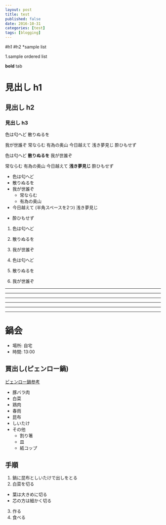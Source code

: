 ```yaml
---
layout: post
title: test
published: false
date: 2016-10-31
categories: [test]
tags: [blogging]
---
```

#h1
#h2
*sample list

1.sample ordered list

   **bold**
  tab

# 見出し h1

## 見出し h2

### 見出し h3  
  

色は匂へど 散りぬるを

我が世誰ぞ 常ならむ
有為の奥山 今日越えて
浅き夢見じ 酔ひもせず  


色は匂へど **散りぬるを** 我が世誰ぞ

常ならむ 有為の奥山 今日越えて __浅き夢見じ__ 酔ひもせず  

* 色は匂へど
* 散りぬるを
* 我が世誰ぞ
  - 常ならむ
  - 有為の奥山
* 今日越えて  (半角スペースを2つ)
浅き夢見じ
+ 酔ひもせず  

1. 色は匂へど
2. 散りぬるを
3. 我が世誰ぞ

7. 色は匂へど
5. 散りぬるを
3. 我が世誰ぞ  

***

* * *

*****

- - -

---------------------------------------

___   

# 鍋会

* 場所: 自宅
* 時間: 13:00


## 買出し(ピェンロー鍋)

[ピェンロー鍋参考](http://localhost)

* 豚バラ肉
* 白菜
* 鶏肉
* 春雨
* 昆布
* しいたけ
* その他
  - 割り箸
  - 皿
  - 紙コップ


## 手順

1. 鍋に昆布としいたけで出しをとる
2. 白菜を切る
  * 葉は大きめに切る
  * 芯の方は細かく切る
3. 作る
4. 食べる
